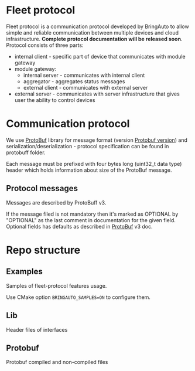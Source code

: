 # Fleet protocol

Fleet protocol is a communication protocol developed by BringAuto to allow simple and reliable communication between multiple devices and cloud infrastructure. 
**Complete protocol documentation will be released soon**. Protocol consists of three parts:
* internal client - specific part of device that communicates with module gateway
* module gateway:
  - internal server - communicates with internal client
  - aggregator - aggregates status messages
  - external client - communicates with external server
* external server - communicates with server infrastructure that gives user the ability to control devices


# Communication protocol

We use [ProtoBuf] library for message format (version [Protobuf version]) and serialization/deserialization - protocol specification
can be found in protobuff folder.

Each message must be prefixed with four bytes long (uint32_t data type) header which holds
information about size  of the ProtoBuf message.

## Protocol messages

Messages are described by ProtoBuff v3.

If the message filed is not mandatory then it's marked as OPTIONAL by "OPTIONAL"
as the last comment in documentation for the given field.
Optional fields has defaults as described in [ProtoBuf] v3 doc.

# Repo structure
## Examples
Samples of fleet-protocol features usage.

Use CMake option `BRINGAUTO_SAMPLES=ON` to configure them.

## Lib
Header files of interfaces

## Protobuf
Protobuf compiled and non-compiled files


[BringAutoDaemon.proto]: ./BringAutoDaemon.proto
[ProtoBuf]: https://developers.google.com/protocol-buffers
[BringAuto Autonomy Host Protocol]: https://drive.google.com/drive/folders/1-cfU5wgbO1O8DOk4bDOufZ_aqJ0U61nP
[Protobuf version]: https://github.com/protocolbuffers/protobuf/releases/tag/v3.21.12
